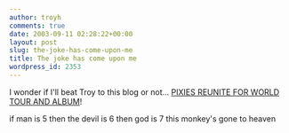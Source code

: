 ```yaml
---
author: troyh
comments: true
date: 2003-09-11 02:28:22+00:00
layout: post
slug: the-joke-has-come-upon-me
title: The joke has come upon me
wordpress_id: 2353
---
```


I wonder if I'll beat Troy to this blog or not... [PIXIES REUNITE FOR WORLD TOUR AND ALBUM](http://www.mtv.com/news/articles/1478034/20030909/pixies.jhtml?headlines=true)!

if man is 5
then the devil is 6
then god is 7
this monkey's gone to heaven
